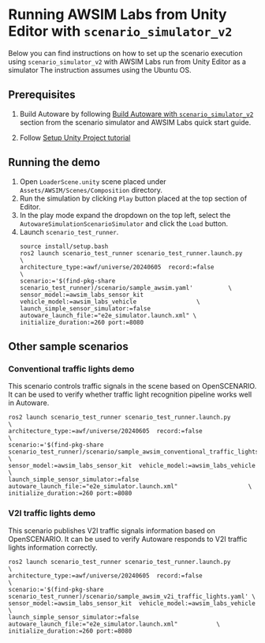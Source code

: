 # Running AWSIM Labs from Unity Editor with `scenario_simulator_v2`

Below you can find instructions on how to set up the scenario execution using `scenario_simulator_v2` with AWSIM Labs run from Unity Editor as a simulator
The instruction assumes using the Ubuntu OS.

## Prerequisites
1. Build Autoware by following [Build Autoware with `scenario_simulator_v2`](https://autowarefoundation.github.io/AWSIM-Labs/main/GettingStarted/UsingOpenSCENARIO) section from the scenario simulator and AWSIM Labs quick start guide.

2. Follow [Setup Unity Project tutorial](../../../GettingStarted/SetupUnityProject/index.md)

## Running the demo

1. Open `LoaderScene.unity` scene placed under `Assets/AWSIM/Scenes/Composition` directory.
2. Run the simulation by clicking `Play` button placed at the top section of Editor.
3. In the play mode expand the dropdown on the top left, select the `AutowareSimulationScenarioSimulator` and click the `Load` button.
4. Launch `scenario_test_runner`.
   ```
   source install/setup.bash
   ros2 launch scenario_test_runner scenario_test_runner.launch.py                        \
   architecture_type:=awf/universe/20240605  record:=false                                \
   scenario:='$(find-pkg-share scenario_test_runner)/scenario/sample_awsim.yaml'          \
   sensor_model:=awsim_labs_sensor_kit  vehicle_model:=awsim_labs_vehicle                 \
   launch_simple_sensor_simulator:=false autoware_launch_file:="e2e_simulator.launch.xml" \
   initialize_duration:=260 port:=8080
   ```
## Other sample scenarios

### Conventional traffic lights demo

This scenario controls traffic signals in the scene based on OpenSCENARIO. It can be used to verify whether traffic light recognition pipeline works well in Autoware.

```
ros2 launch scenario_test_runner scenario_test_runner.launch.py                                           \
architecture_type:=awf/universe/20240605  record:=false                                                   \
scenario:='$(find-pkg-share scenario_test_runner)/scenario/sample_awsim_conventional_traffic_lights.yaml' \
sensor_model:=awsim_labs_sensor_kit  vehicle_model:=awsim_labs_vehicle                                    \
launch_simple_sensor_simulator:=false autoware_launch_file:="e2e_simulator.launch.xml"                    \
initialize_duration:=260 port:=8080
```

### V2I traffic lights demo

This scenario publishes V2I traffic signals information based on OpenSCENARIO. It can be used to verify Autoware responds to V2I traffic lights information correctly.

```
ros2 launch scenario_test_runner scenario_test_runner.launch.py                                  \
architecture_type:=awf/universe/20240605  record:=false                                          \
scenario:='$(find-pkg-share scenario_test_runner)/scenario/sample_awsim_v2i_traffic_lights.yaml' \
sensor_model:=awsim_labs_sensor_kit  vehicle_model:=awsim_labs_vehicle                           \
launch_simple_sensor_simulator:=false autoware_launch_file:="e2e_simulator.launch.xml"           \
initialize_duration:=260 port:=8080
```
